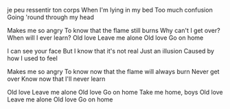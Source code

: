 je peu ressentir ton corps
When I'm lying in my bed
Too much confusion
Going 'round through my head

Makes me so angry
To know that the flame still burns
Why can't I get over?
When will I ever learn?
Old love
Leave me alone
Old love
Go on home

I can see your face
But I know that it's not real
Just an illusion
Caused by how I used to feel

Makes me so angry
To know now that the flame will always burn
Never get over
Know now that I'll never learn

Old love
Leave me alone
Old love
Go on home
Take me home, boys
Old love
Leave me alone
Old love
Go on home